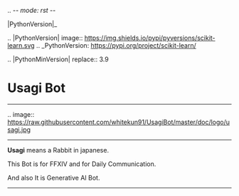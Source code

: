 .. -*- mode: rst -*-

|PythonVersion|_

.. |PythonVersion| image:: https://img.shields.io/pypi/pyversions/scikit-learn.svg
.. _PythonVersion: https://pypi.org/project/scikit-learn/

.. |PythonMinVersion| replace:: 3.9


# Usagi Bot
------------

.. image:: https://raw.githubusercontent.com/whitekun91/UsagiBot/master/doc/logo/usagi.jpg

------------

**Usagi** means a Rabbit in japanese.


This Bot is for FFXIV and for Daily Communication.

And also It is Generative AI Bot.

------------


